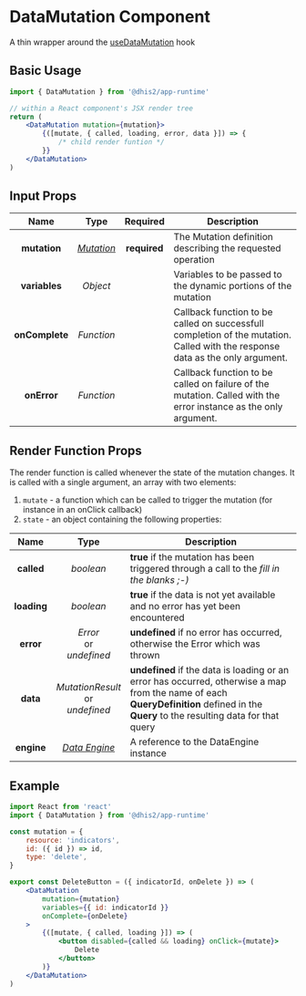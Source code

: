 # DataMutation Component

A thin wrapper around the [useDataMutation](hooks/useDataMutation.md) hook

## Basic Usage

```jsx
import { DataMutation } from '@dhis2/app-runtime'

// within a React component's JSX render tree
return (
    <DataMutation mutation={mutation}>
        {([mutate, { called, loading, error, data }]) => {
            /* child render funtion */
        }}
    </DataMutation>
)
```

## Input Props

|      Name      |              Type               |   Required   | Description                                                                                                                   |
| :------------: | :-----------------------------: | :----------: | ----------------------------------------------------------------------------------------------------------------------------- |
|  **mutation**  | [_Mutation_](types/Mutation.md) | **required** | The Mutation definition describing the requested operation                                                                    |
| **variables**  |            _Object_             |              | Variables to be passed to the dynamic portions of the mutation                                                                |
| **onComplete** |           _Function_            |              | Callback function to be called on successfull completion of the mutation. Called with the response data as the only argument. |
|  **onError**   |           _Function_            |              | Callback function to be called on failure of the mutation. Called with the error instance as the only argument.               |

## Render Function Props

The render function is called whenever the state of the mutation changes. It is called with a single argument, an array with two elements:

1. `mutate` - a function which can be called to trigger the mutation (for instance in an onClick callback)
2. `state` - an object containing the following properties:

|    Name     |                  Type                   | Description                                                                                                                                                                            |
| :---------: | :-------------------------------------: | -------------------------------------------------------------------------------------------------------------------------------------------------------------------------------------- |
| **called**  |                _boolean_                | **true** if the mutation has been triggered through a call to the _fill in the blanks ;-)_                                                                                                            |
| **loading** |                _boolean_                | **true** if the data is not yet available and no error has yet been encountered                                                                                                        |
|  **error**  |     _Error_<br/>or<br/>_undefined_      | **undefined** if no error has occurred, otherwise the Error which was thrown                                                                                                           |
|  **data**   | _MutationResult_<br/>or<br/>_undefined_ | **undefined** if the data is loading or an error has occurred, otherwise a map from the name of each **QueryDefinition** defined in the **Query** to the resulting data for that query |
| **engine**  |  [_Data Engine_](advanced/DataEngine)   | A reference to the DataEngine instance                                                                                                                                                 |

## Example

```jsx
import React from 'react'
import { DataMutation } from '@dhis2/app-runtime'

const mutation = {
    resource: 'indicators',
    id: ({ id }) => id,
    type: 'delete',
}

export const DeleteButton = ({ indicatorId, onDelete }) => (
    <DataMutation
        mutation={mutation}
        variables={{ id: indicatorId }}
        onComplete={onDelete}
    >
        {([mutate, { called, loading }]) => (
            <button disabled={called && loading} onClick={mutate}>
                Delete
            </button>
        )}
    </DataMutation>
)
```
